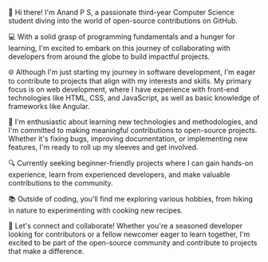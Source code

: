 👋 Hi there! I'm Anand P S, a passionate third-year Computer Science student diving into the world of open-source contributions on GitHub.

💻 With a solid grasp of programming fundamentals and a hunger for learning, I'm excited to embark on this journey of collaborating with developers from around the globe to build impactful projects.

🌐 Although I'm just starting my journey in software development, I'm eager to contribute to projects that align with my interests and skills. My primary focus is on web development, where I have experience with front-end technologies like HTML, CSS, and JavaScript, as well as basic knowledge of frameworks like Angular.

🚀 I'm enthusiastic about learning new technologies and methodologies, and I'm committed to making meaningful contributions to open-source projects. Whether it's fixing bugs, improving documentation, or implementing new features, I'm ready to roll up my sleeves and get involved.

🔍 Currently seeking beginner-friendly projects where I can gain hands-on experience, learn from experienced developers, and make valuable contributions to the community.

📚 Outside of coding, you'll find me exploring various hobbies, from hiking in nature to experimenting with cooking new recipes.

📩 Let's connect and collaborate! Whether you're a seasoned developer looking for contributors or a fellow newcomer eager to learn together, I'm excited to be part of the open-source community and contribute to projects that make a difference.
<!---
Anand-p-s/Anand-p-s is a ✨ special ✨ repository because its `README.md` (this file) appears on your GitHub profile.
You can click the Preview link to take a look at your changes.
--->
